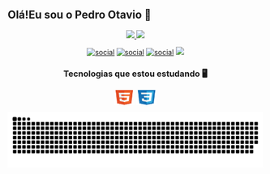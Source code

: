 ## Olá!Eu sou o Pedro Otavio 👋

<div align="center">
  <a href="https://github.com/P3pu">
    <img height="150em" src="https://github-readme-stats.vercel.app/api?username=P3pu&count_private=true&include_all_commits=true&show_icons=true&theme=dracula&hide_border=false&show_owner=true"/>
    <img height="150em" src="https://github-readme-stats.vercel.app/api/top-langs/?username=P3pu&theme=dracula&hide_border=false&&layout=compact"/>


<div>

[![social](https://img.shields.io/badge/Instagram-E4405F?style=for-the-badge&logo=instagram&logoColor=white)](https://www.instagram.com/pedrocxz_/)
[![social](https://img.shields.io/badge/LinkedIn-0077B5?style=for-the-badge&logo=linkedin&logoColor=white)](https://www.linkedin.com/in/pedro-otavio-b2341220a/)
[![social](https://img.shields.io/badge/YouTube-FF0000?style=for-the-badge&logo=youtube&logoColor=white)](https://www.youtube.com/channel/UCMs3ln954ia6r5cy5BoOZSw)
<a href = "mailto:po82184@gmail.com"><img src="https://img.shields.io/badge/-Gmail-%23333?style=for-the-badge&logo=gmail&logoColor=white" target="_blank"></a>
</div>

<div>


### Tecnologias que estou estudando 🖥️

<div>
 <img align="center" alt="dsouloficial-HTML" height="30" width="40" src="https://raw.githubusercontent.com/devicons/devicon/master/icons/html5/html5-original.svg">
  <img align="center" alt="dsouloficial-CSS" height="30" width="40" src="https://raw.githubusercontent.com/devicons/devicon/master/icons/css3/css3-original.svg">
</div>

<div>

![Snake animation](https://github.com/P3pu/P3pu/blob/output/github-contribution-grid-snake.svg)
</div>

